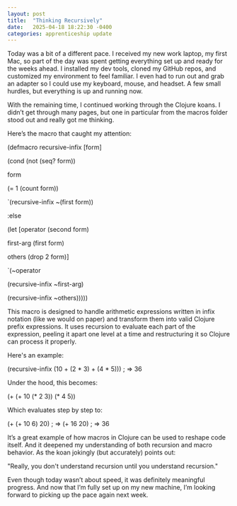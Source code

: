 ```yaml
---
layout: post
title:  "Thinking Recursively"
date:   2025-04-18 18:22:30 -0400
categories: apprenticeship update
---
```

Today was a bit of a different pace. I received my new work laptop, my first Mac,
so part of the day was spent getting everything set up and ready for the weeks ahead.
I installed my dev tools, cloned my GitHub repos, and customized my environment to feel
familiar. I even had to run out and grab an adapter so I could use my keyboard, mouse,
and headset. A few small hurdles, but everything is up and running now.

With the remaining time, I continued working through the Clojure koans. I didn’t get
through many pages, but one in particular from the macros folder stood out and really
got me thinking.

Here’s the macro that caught my attention:

(defmacro recursive-infix [form]

(cond (not (seq? form))

form

(= 1 (count form))

`(recursive-infix ~(first form))

:else

(let [operator (second form)

   first-arg (first form)

   others (drop 2 form)]

  `(~operator

(recursive-infix ~first-arg)

(recursive-infix ~others)))))

This macro is designed to handle arithmetic expressions written in infix notation 
(like we would on paper) and transform them into valid Clojure prefix expressions.
It uses recursion to evaluate each part of the expression, peeling it apart one level at
a time and restructuring it so Clojure can process it properly.

Here's an example:

(recursive-infix (10 + (2 * 3) + (4 * 5))) ; => 36

Under the hood, this becomes:

(+ (+ 10 (* 2 3)) (* 4 5))

Which evaluates step by step to:

(+ (+ 10 6) 20) ; => (+ 16 20) ; => 36

It’s a great example of how macros in Clojure can be used to reshape code itself.
And it deepened my understanding of both recursion and macro behavior. As the koan jokingly
(but accurately) points out:

"Really, you don't understand recursion until you understand recursion."

Even though today wasn’t about speed, it was definitely meaningful progress. And now that 
I’m fully set up on my new machine, I’m looking forward to picking up the pace again next week.